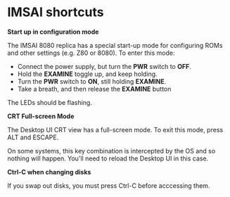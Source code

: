 # IMSAI shortcuts

**Start up in configuration mode**

The IMSAI 8080 replica has a special start-up mode for configuring ROMs and other settings (e.g. Z80 or 8080). To enter this mode:

* Connect the power supply, but turn the **PWR** switch to **OFF**.
* Hold the **EXAMINE** toggle up, and keep holding.
* Turn the **PWR** switch to **ON**, still holding **EXAMINE**.
* Take a breath, and then release the **EXAMINE** button

The LEDs should be flashing.

**CRT Full-screen Mode**

The Desktop UI CRT view has a full-screen mode. To exit this mode, press ALT and ESCAPE.

On some systems, this key combination is intercepted by the OS and so nothing will happen. You'll need to reload the Desktop UI in this case.

**Ctrl-C when changing disks**

If you swap out disks, you must press Ctrl-C before acccessing them.